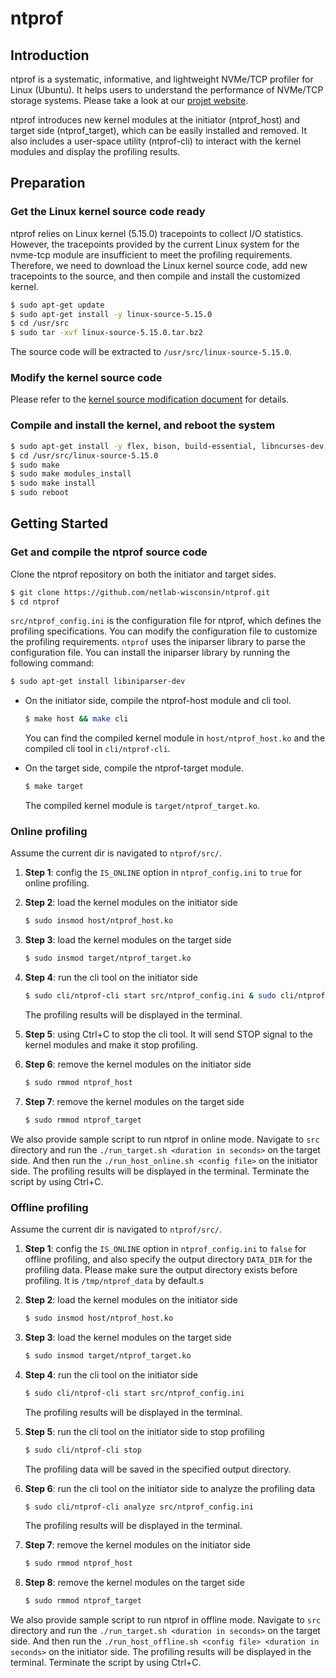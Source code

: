 # ntprof

## Introduction

ntprof is a systematic, informative, and lightweight NVMe/TCP profiler for Linux (Ubuntu). It helps users to understand the performance of NVMe/TCP storage systems. Please take a look at our [projet website](https://ntprof.cs.wisc.edu/).

ntprof introduces new kernel modules at the initiator (ntprof_host) and target side (ntprof_target), which can be easily installed and removed. It also includes a user-space utility (ntprof-cli) to interact with the kernel modules and display the profiling results.

## Preparation

### Get the Linux kernel source code ready

ntprof relies on Linux kernel (5.15.0) tracepoints to collect I/O statistics. However, the tracepoints provided by the current Linux system for the nvme-tcp module are insufficient to meet the profiling requirements. Therefore, we need to download the Linux kernel source code, add new tracepoints to the source, and then compile and install the customized kernel.

``` bash
$ sudo apt-get update
$ sudo apt-get install -y linux-source-5.15.0
$ cd /usr/src
$ sudo tar -xvf linux-source-5.15.0.tar.bz2
```

The source code will be extracted to `/usr/src/linux-source-5.15.0`.

### Modify the kernel source code
Please refer to the [kernel source modification document](kernel_change/modify_kernel.md) for details.

### Compile and install the kernel, and reboot the system

``` bash
$ sudo apt-get install -y flex, bison, build-essential, libncurses-dev, libssl-dev, libelf-dev, bc, dwarves
$ cd /usr/src/linux-source-5.15.0
$ sudo make
$ sudo make modules_install
$ sudo make install
$ sudo reboot
```

## Getting Started

### Get and compile the ntprof source code

Clone the ntprof repository on both the initiator and target sides. 
``` bash
$ git clone https://github.com/netlab-wisconsin/ntprof.git
$ cd ntprof
```

`src/ntprof_config.ini` is the configuration file for ntprof, which defines the profiling specifications. You can modify the configuration file to customize the profiling requirements. `ntprof` uses the iniparser library to parse the configuration file. You can install the iniparser library by running the following command:
``` bash
$ sudo apt-get install libiniparser-dev
```


- On the initiator side, compile the ntprof-host module and cli tool.
  ``` bash
  $ make host && make cli
  ```

  You can find the compiled kernel module in  `host/ntprof_host.ko` and the compiled cli tool in `cli/ntprof-cli`.

- On the target side, compile the ntprof-target module.
  ``` bash
  $ make target
  ```

  The compiled kernel module is `target/ntprof_target.ko`.

### Online profiling
Assume the current dir is navigated to `ntprof/src/`. 

1. **Step 1**: config the `IS_ONLINE` option in `ntprof_config.ini` to `true` for online profiling.

2. **Step 2**: load the kernel modules on the initiator side
    ``` bash
    $ sudo insmod host/ntprof_host.ko
    ```

3. **Step 3**: load the kernel modules on the target side
    ``` bash
    $ sudo insmod target/ntprof_target.ko
    ```

4. **Step 4**: run the cli tool on the initiator side
    ``` bash
    $ sudo cli/ntprof-cli start src/ntprof_config.ini & sudo cli/ntprof-cli analyze src/ntprof_config.ini
    ```
    The profiling results will be displayed in the terminal.

5. **Step 5**: using Ctrl+C to stop the cli tool. It will send STOP signal to the kernel modules and make it stop profiling.

6. **Step 6**: remove the kernel modules on the initiator side
    ``` bash
    $ sudo rmmod ntprof_host
    ```

7. **Step 7**: remove the kernel modules on the target side
    ``` bash
    $ sudo rmmod ntprof_target
    ```

We also provide sample script to run ntprof in online mode. Navigate to `src` directory and run the `./run_target.sh <duration in seconds>` on the target side. And then run the `./run_host_online.sh <config file>` on the initiator side. The profiling results will be displayed in the terminal. Terminate the script by using Ctrl+C.


### Offline profiling
Assume the current dir is navigated to `ntprof/src/`. 

1. **Step 1**: config the `IS_ONLINE` option in `ntprof_config.ini` to `false` for offline profiling, and also specify the output directory `DATA_DIR` for the profiling data. Please make sure the output directory exists before profiling. It is `/tmp/ntprof_data` by default.s

2. **Step 2**: load the kernel modules on the initiator side
    ``` bash
    $ sudo insmod host/ntprof_host.ko
    ```

3. **Step 3**: load the kernel modules on the target side
    ``` bash
    $ sudo insmod target/ntprof_target.ko
    ```

4. **Step 4**: run the cli tool on the initiator side
    ``` bash
    $ sudo cli/ntprof-cli start src/ntprof_config.ini
    ```
    The profiling results will be displayed in the terminal.

5. **Step 5**: run the cli tool on the initiator side to stop profiling
    ``` bash
    $ sudo cli/ntprof-cli stop
    ```
    The profiling data will be saved in the specified output directory.
    
6. **Step 6**: run the cli tool on the initiator side to analyze the profiling data
    ``` bash
    $ sudo cli/ntprof-cli analyze src/ntprof_config.ini
    ```
    The profiling results will be displayed in the terminal.

7. **Step 7**: remove the kernel modules on the initiator side
    ``` bash
    $ sudo rmmod ntprof_host
    ```

8. **Step 8**: remove the kernel modules on the target side
    ``` bash
    $ sudo rmmod ntprof_target
    ```

We also provide sample script to run ntprof in offline mode. Navigate to `src` directory and run the `./run_target.sh <duration in seconds>` on the target side. And then run the `./run_host_offline.sh <config file> <duration in seconds>` on the initiator side. The profiling results will be displayed in the terminal. Terminate the script by using Ctrl+C.